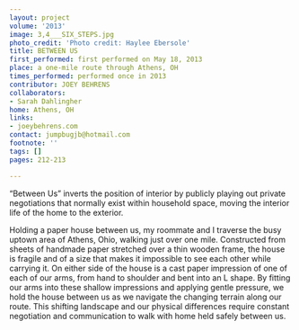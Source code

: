 ```yaml
---
layout: project
volume: '2013'
image: 3,4___SIX_STEPS.jpg
photo_credit: 'Photo credit: Haylee Ebersole'
title: BETWEEN US
first_performed: first performed on May 18, 2013
place: a one-mile route through Athens, OH
times_performed: performed once in 2013
contributor: JOEY BEHRENS
collaborators:
- Sarah Dahlingher
home: Athens, OH
links:
- joeybehrens.com
contact: jumpbugjb@hotmail.com
footnote: ''
tags: []
pages: 212-213

---
```


“Between Us” inverts the position of interior by publicly playing out private negotiations that normally exist within household space, moving the interior life of the home to the exterior.

Holding a paper house between us, my roommate and I traverse the busy uptown area of Athens, Ohio, walking just over one mile. Constructed from sheets of handmade paper stretched over a thin wooden frame, the house is fragile and of a size that makes it impossible to see each other while carrying it. On either side of the house is a cast paper impression of one of each of our arms, from hand to shoulder and bent into an L shape. By fitting our arms into these shallow impressions and applying gentle pressure, we hold the house between us as we navigate the changing terrain along our route. This shifting landscape and our physical differences require constant negotiation and communication to walk with home held safely between us.
